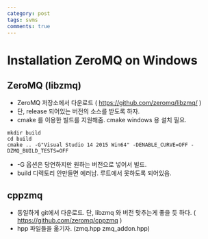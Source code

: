 ```yaml
---
category: post
tags: svms
comments: true
---
```

# Installation ZeroMQ on Windows

## ZeroMQ (libzmq)
* ZeroMQ 저장소에서 다운로드 ( https://github.com/zeromq/libzmq/ )
* 단, release 되어있는 버전의 소스를 받도록 하자. 
* cmake 를 이용한 빌드를 지원해줌. cmake windows 용 설치 필요.

```
mkdir build
cd build
cmake .. -G"Visual Studio 14 2015 Win64" -DENABLE_CURVE=OFF -DZMQ_BUILD_TESTS=OFF
```
* -G 옵션은 당연하지만 원하는 버전으로 넣어서 빌드.
* build 디렉토리 안만들면 에러남. 루트에서 못하도록 되어있음.

## cppzmq

* 동일하게 git에서 다운로드. 단, libzmq 와 버전 맞추는게 좋을 듯 하다. ( https://github.com/zeromq/cppzmq )
* hpp 파일들을 옮기자. (zmq.hpp zmq_addon.hpp)
